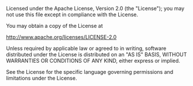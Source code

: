 Licensed under the Apache License, Version 2.0 (the "License"); 
you may not use this file except in compliance with the License. 
  
You may obtain a copy of the License at 
  
http://www.apache.org/licenses/LICENSE-2.0 
  
Unless required by applicable law or agreed to in writing, 
software distributed under the License is distributed on an "AS IS" BASIS, 
WITHOUT WARRANTIES OR CONDITIONS OF ANY KIND, either express or implied. 
  
See the License for the specific language governing permissions and limitations 
under the License.     
